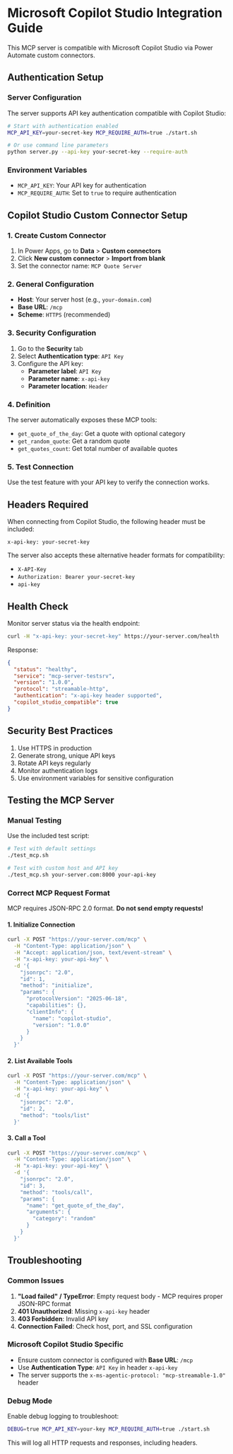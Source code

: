 # Microsoft Copilot Studio Integration Guide

This MCP server is compatible with Microsoft Copilot Studio via Power Automate custom connectors.

## Authentication Setup

### Server Configuration

The server supports API key authentication compatible with Copilot Studio:

```bash
# Start with authentication enabled
MCP_API_KEY=your-secret-key MCP_REQUIRE_AUTH=true ./start.sh

# Or use command line parameters
python server.py --api-key your-secret-key --require-auth
```

### Environment Variables

- `MCP_API_KEY`: Your API key for authentication
- `MCP_REQUIRE_AUTH`: Set to `true` to require authentication

## Copilot Studio Custom Connector Setup

### 1. Create Custom Connector

1. In Power Apps, go to **Data** > **Custom connectors**
2. Click **New custom connector** > **Import from blank**
3. Set the connector name: `MCP Quote Server`

### 2. General Configuration

- **Host**: Your server host (e.g., `your-domain.com`)
- **Base URL**: `/mcp`
- **Scheme**: `HTTPS` (recommended)

### 3. Security Configuration

1. Go to the **Security** tab
2. Select **Authentication type**: `API Key`
3. Configure the API key:
   - **Parameter label**: `API Key`
   - **Parameter name**: `x-api-key`
   - **Parameter location**: `Header`

### 4. Definition

The server automatically exposes these MCP tools:

- `get_quote_of_the_day`: Get a quote with optional category
- `get_random_quote`: Get a random quote
- `get_quotes_count`: Get total number of available quotes

### 5. Test Connection

Use the test feature with your API key to verify the connection works.

## Headers Required

When connecting from Copilot Studio, the following header must be included:

```
x-api-key: your-secret-key
```

The server also accepts these alternative header formats for compatibility:
- `X-API-Key`
- `Authorization: Bearer your-secret-key`
- `api-key`

## Health Check

Monitor server status via the health endpoint:

```bash
curl -H "x-api-key: your-secret-key" https://your-server.com/health
```

Response:
```json
{
  "status": "healthy",
  "service": "mcp-server-testsrv",
  "version": "1.0.0",
  "protocol": "streamable-http",
  "authentication": "x-api-key header supported",
  "copilot_studio_compatible": true
}
```

## Security Best Practices

1. Use HTTPS in production
2. Generate strong, unique API keys
3. Rotate API keys regularly
4. Monitor authentication logs
5. Use environment variables for sensitive configuration

## Testing the MCP Server

### Manual Testing

Use the included test script:

```bash
# Test with default settings
./test_mcp.sh

# Test with custom host and API key
./test_mcp.sh your-server.com:8000 your-api-key
```

### Correct MCP Request Format

MCP requires JSON-RPC 2.0 format. **Do not send empty requests!**

#### 1. Initialize Connection
```bash
curl -X POST "https://your-server.com/mcp" \
  -H "Content-Type: application/json" \
  -H "Accept: application/json, text/event-stream" \
  -H "x-api-key: your-api-key" \
  -d '{
    "jsonrpc": "2.0",
    "id": 1,
    "method": "initialize",
    "params": {
      "protocolVersion": "2025-06-18",
      "capabilities": {},
      "clientInfo": {
        "name": "copilot-studio",
        "version": "1.0.0"
      }
    }
  }'
```

#### 2. List Available Tools
```bash
curl -X POST "https://your-server.com/mcp" \
  -H "Content-Type: application/json" \
  -H "x-api-key: your-api-key" \
  -d '{
    "jsonrpc": "2.0",
    "id": 2,
    "method": "tools/list"
  }'
```

#### 3. Call a Tool
```bash
curl -X POST "https://your-server.com/mcp" \
  -H "Content-Type: application/json" \
  -H "x-api-key: your-api-key" \
  -d '{
    "jsonrpc": "2.0",
    "id": 3,
    "method": "tools/call",
    "params": {
      "name": "get_quote_of_the_day",
      "arguments": {
        "category": "random"
      }
    }
  }'
```

## Troubleshooting

### Common Issues

1. **"Load failed" / TypeError**: Empty request body - MCP requires proper JSON-RPC format
2. **401 Unauthorized**: Missing `x-api-key` header
3. **403 Forbidden**: Invalid API key
4. **Connection Failed**: Check host, port, and SSL configuration

### Microsoft Copilot Studio Specific

- Ensure custom connector is configured with **Base URL**: `/mcp`
- Use **Authentication Type**: `API Key` in header `x-api-key`
- The server supports the `x-ms-agentic-protocol: "mcp-streamable-1.0"` header

### Debug Mode

Enable debug logging to troubleshoot:

```bash
DEBUG=true MCP_API_KEY=your-key MCP_REQUIRE_AUTH=true ./start.sh
```

This will log all HTTP requests and responses, including headers.